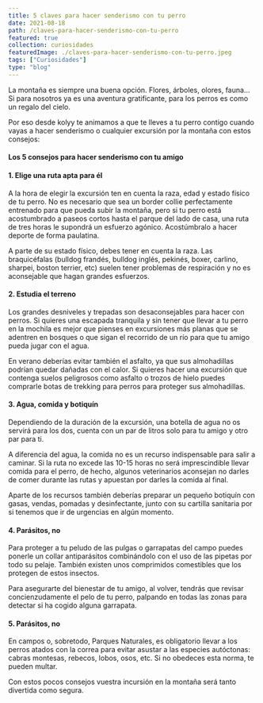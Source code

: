 ```yaml
---
title: 5 claves para hacer senderismo con tu perro
date: 2021-08-18
path: /claves-para-hacer-senderismo-con-tu-perro
featured: true
collection: curiosidades
featuredImage: ./claves-para-hacer-senderismo-con-tu-perro.jpeg
tags: ["Curiosidades"]
type: "blog"
---
```


La montaña es siempre una buena opción. Flores, árboles, olores, fauna... Si para nosotros ya es una aventura gratificante, para los perros es como un regalo del cielo. 

Por eso desde kolyy te animamos a que te lleves a tu perro contigo cuando vayas a hacer senderismo o cualquier excursión por la montaña con estos consejos:


#### Los 5 consejos para hacer senderismo con tu amigo

#### 1. Elige una ruta apta para él
A la hora de elegir la excursión ten en cuenta la raza, edad y estado físico de tu perro. No es necesario que sea un border collie perfectamente entrenado para que pueda subir la montaña, pero si tu perro está acostumbrado a paseos cortos hasta el parque del lado de casa, una ruta de tres horas le supondrá un esfuerzo agónico. Acostúmbralo a hacer deporte de forma paulatina.

A parte de su estado físico, debes tener en cuenta la raza. Las braquicéfalas (bulldog frandés, bulldog inglés, pekinés, boxer, carlino, sharpei, boston terrier, etc) suelen tener problemas de respiración y no es aconsejable que hagan grandes esfuerzos.


#### 2. Estudia el terreno
Los grandes desniveles y trepadas son desaconsejables para hacer con perros. Si quieres una escapada tranquila y sin tener que llevar a tu perro en la mochila es mejor que pienses en excursiones más planas que se adentren en bosques o que sigan el recorrido de un río para que tu amigo pueda jugar con el agua. 

En verano deberías evitar también el asfalto, ya que sus almohadillas podrían quedar dañadas con el calor. Si quieres hacer una excursión que contenga suelos peligrosos como asfalto o trozos de hielo puedes comprarle botas de trekking para perros para proteger sus almohadillas.


#### 3. Agua, comida y botiquín
Dependiendo de la duración de la excursión, una botella de agua no os servirá para los dos, cuenta con un par de litros solo para tu amigo y otro par para ti. 

A diferencia del agua, la comida no es un recurso indispensable para salir a caminar. Si la ruta no excede las 10-15 horas no será imprescindible llevar comida para el perro, de hecho, algunos veterinarios aconsejan no darles de comer durante las rutas y apuestan por darles la comida al final. 

Aparte de los recursos también deberías preparar un pequeño botiquín con gasas, vendas, pomadas y desinfectante, junto con su cartilla sanitaria por si tenemos que ir de urgencias en algún momento.


#### 4. Parásitos, no
Para proteger a tu peludo de las pulgas o garrapatas del campo puedes ponerle un collar antiparásitos combinándolo con el uso de las pipetas por todo su pelaje. También existen unos comprimidos comestibles que los protegen de estos insectos.

Para asegurarte del bienestar de tu amigo, al volver, tendrás que revisar concienzudamente el pelo de tu perro, palpando en todas las zonas para detectar si ha cogido alguna garrapata. 


#### 5. Parásitos, no
En campos o, sobretodo, Parques Naturales, es obligatorio llevar a los perros atados con la correa para evitar asustar a las especies autóctonas: cabras montesas, rebecos, lobos, osos, etc. Si no obedeces esta norma, te pueden multar.

Con estos pocos consejos vuestra incursión en la montaña será tanto divertida como segura.
